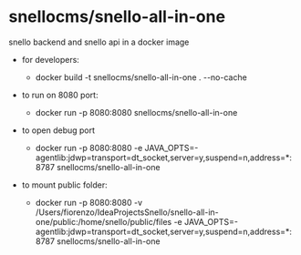 # snellocms/snello-all-in-one
snello backend and snello api in a docker image

- for developers:
  - docker build -t snellocms/snello-all-in-one . --no-cache

- to run on 8080 port:
  - docker run -p 8080:8080 snellocms/snello-all-in-one

- to open debug port 
  - docker run -p 8080:8080 -e JAVA_OPTS=-agentlib:jdwp=transport=dt_socket,server=y,suspend=n,address=*:8787  snellocms/snello-all-in-one

- to mount public folder:
  - docker run -p 8080:8080 -v /Users/fiorenzo/IdeaProjectsSnello/snello-all-in-one/public:/home/snello/public/files -e JAVA_OPTS=-agentlib:jdwp=transport=dt_socket,server=y,suspend=n,address=*:8787  snellocms/snello-all-in-one
